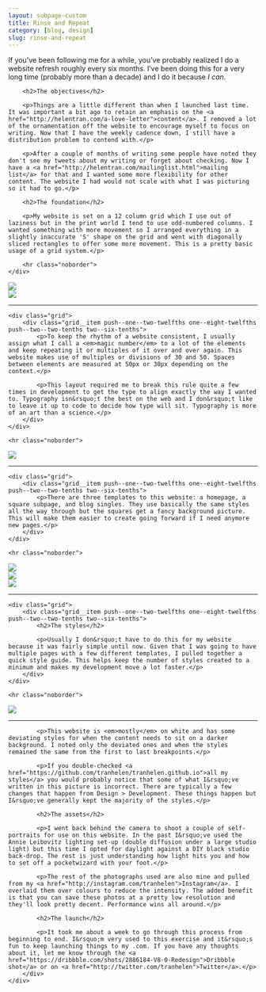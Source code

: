 ```yaml
---
layout: subpage-custom
title: Rinse and Repeat
category: [blog, design]
slug: rinse-and-repeat
---
```


<div class="grid grid--full">
    <div class="grid__item push--one--two-twelfths one--eight-twelfths push--two--two-tenths two--six-tenths">
		<p>If you&rsquo;ve been following me for a while, you&rsquo;ve probably realized I do a website refresh roughly every six months. I&rsquo;ve been doing this for a very long time (probably more than a decade) and I do it because <em>I can</em>.</p>

		<h2>The objectives</h2>

		<p>Things are a little different than when I launched last time. It was important a bit ago to retain an emphasis on the <a href="http://helentran.com/a-love-letter">content</a>. I removed a lot of the ornamentation off the website to encourage myself to focus on writing. Now that I have the weekly cadence down, I still have a distribution problem to contend with.</p>

		<p>After a couple of months of writing some people have noted they don't see my tweets about my writing or forget about checking. Now I have a <a href="http://helentran.com/mailinglist.html">mailing list</a> for that and I wanted some more flexibility for other content. The website I had would not scale with what I was picturing so it had to go.</p>

		<h2>The foundation</h2>

		<p>My website is set on a 12 column grid which I use out of laziness but in the print world I tend to use odd-numbered columns. I wanted something with more movement so I arranged everything in a slightly inaccurate 'S' shape on the grid and went with diagonally sliced rectangles to offer some more movement. This is a pretty basic usage of a grid system.</p>

        <hr class="noborder">
    </div>
</div>

<div class="grid">
	<div class="grid__item two--nine-twelfths">
		<img src="./img/post/44-01.jpg">
	</div>
	<div class="grid__item two--three-twelfths">
		<img src="./img/post/44-02.jpg">
	</div>
</div>

<div class="grid grid--full">
	<hr class="noborder">

	<div class="grid">
	    <div class="grid__item push--one--two-twelfths one--eight-twelfths push--two--two-tenths two--six-tenths">
	    	<p>To keep the rhythm of a website consistent, I usually assign what I call a <em>magic number</em> to a lot of the elements and keep repeating it or multiples of it over and over again. This website makes use of multiples or divisions of 30 and 50. Spaces between elements are measured at 50px or 30px depending on the context.</p>

	    	<p>This layout required me to break this rule quite a few times in development to get the type to align exactly the way I wanted to. Typography isn&rsquo;t the best on the web and I don&rsquo;t like to leave it up to code to decide how type will sit. Typography is more of an art than a science.</p>
	    </div>
	</div>

    <hr class="noborder">
</div>

<img src="./img/post/44-03.jpg">

<div class="grid grid--full">
	<hr class="noborder">

	<div class="grid">
	    <div class="grid__item push--one--two-twelfths one--eight-twelfths push--two--two-tenths two--six-tenths">
	    	<p>There are three templates to this website: a homepage, a square subpage, and blog singles. They use basically the same styles all the way through but the squares get a fancy background picture. This will make them easier to create going forward if I need anymore new pages.</p>
	    </div>
	</div>

    <hr class="noborder">
</div>

<div class="grid">
	<div class="grid__item two--one-third">
		<img src="./img/post/44-04.jpg">
	</div>
	<div class="grid__item two--one-third">
		<img src="./img/post/44-06.jpg">
	</div>
	<div class="grid__item two--one-third">
		<img src="./img/post/44-05.jpg">
	</div>
</div>

<div class="grid grid--full">
	<hr class="noborder">

	<div class="grid">
	    <div class="grid__item push--one--two-twelfths one--eight-twelfths push--two--two-tenths two--six-tenths">
	    	<h2>The styles</h2>

	    	<p>Usually I don&rsquo;t have to do this for my website because it was fairly simple until now. Given that I was going to have multiple pages with a few different templates, I pulled together a quick style guide. This helps keep the number of styles created to a minimum and makes my development move a lot faster.</p>
	    </div>
	</div>

    <hr class="noborder">
</div>

<img src="./img/post/44-07.jpg">

<div class="grid grid--full">
	<div class="grid">
	    <div class="grid__item push--one--two-twelfths one--eight-twelfths push--two--two-tenths two--six-tenths">
			<hr class="noborder">

	    	<p>This website is <em>mostly</em> on white and has some deviating styles for when the content needs to sit on a darker background. I noted only the deviated ones and when the styles remained the same from the first to last breakpoints.</p>

			<p>If you double-checked <a href="https://github.com/tranhelen/tranhelen.github.io">all my styles</a> you would probably notice that some of what I&rsquo;ve written in this picture is incorrect. There are typically a few changes that happen from Design > Development. These things happen but I&rsquo;ve generally kept the majority of the styles.</p>

			<h2>The assets</h2>

			<p>I went back behind the camera to shoot a couple of self-portraits for use on this website. In the past I&rsquo;ve used the Annie Leibovitz lighting set-up (double diffusion under a large studio light) but this time I opted for daylight against a DIY black studio back-drop. The rest is just understanding how light hits you and how to set off a pocketwizard with your foot.</p>

			<p>The rest of the photographs used are also mine and pulled from my <a href="http://instagram.com/tranhelen">Instagram</a>. I overlaid them over colours to reduce the intensity. The added benefit is that you can save these photos at a pretty low resolution and they'll look pretty decent. Performance wins all around.</p>

			<h2>The launch</h2>

			<p>It took me about a week to go through this process from beginning to end. I&rsquo;m very used to this exercise and it&rsquo;s fun to keep launching things to my .com. If you have any thoughts about it, let me know through the <a href="https://dribbble.com/shots/2886184-V8-0-Redesign">Dribbble shot</a> or on <a href="http://twitter.com/tranhelen">Twitter</a>.</p>
	    </div>
	</div>
</div>